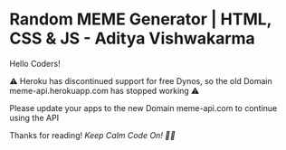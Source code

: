 # Random MEME Generator | HTML, CSS & JS - Aditya Vishwakarma
Hello Coders!

⚠️ Heroku has discontinued support for free Dynos, so the old Domain meme-api.herokuapp.com has stopped working ⚠️

Please update your apps to the new Domain meme-api.com to continue using the API

Thanks for reading!
*Keep Calm Code On! 🧑‍💻*
